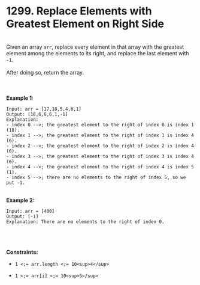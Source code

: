 # 1299. Replace Elements with Greatest Element on Right Side

<br />Given an array `arr`, replace every element in that array with the greatest element among the elements to its right, and replace the last element with `-1`.<br />
<br />After doing so, return the array.<br />
<br /> <br />
<br />**Example 1:**<br />
```
Input: arr = [17,18,5,4,6,1]
Output: [18,6,6,6,1,-1]
Explanation: 
- index 0 -->; the greatest element to the right of index 0 is index 1 (18).
- index 1 -->; the greatest element to the right of index 1 is index 4 (6).
- index 2 -->; the greatest element to the right of index 2 is index 4 (6).
- index 3 -->; the greatest element to the right of index 3 is index 4 (6).
- index 4 -->; the greatest element to the right of index 4 is index 5 (1).
- index 5 -->; there are no elements to the right of index 5, so we put -1.
```
<br />**Example 2:**<br />
```
Input: arr = [400]
Output: [-1]
Explanation: There are no elements to the right of index 0.
```
<br /> <br />
<br />**Constraints:**<br />

* `1 <;= arr.length <;= 10<sup>4</sup>`

* `1 <;= arr[i] <;= 10<sup>5</sup>`
